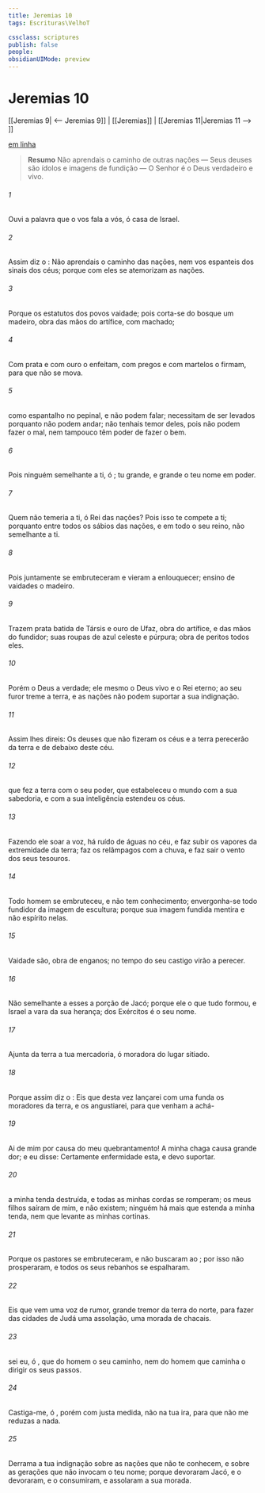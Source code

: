 ```yaml
---
title: Jeremias 10
tags: Escrituras\VelhoT

cssclass: scriptures
publish: false
people:
obsidianUIMode: preview
---
```


# Jeremias 10
[[Jeremias 9| <-- Jeremias 9]] | [[Jeremias]] | [[Jeremias 11|Jeremias 11 --> ]]

[em linha](https://churchofjesuschrist.org/study/scriptures/ot/jer/10?lang=por)

> __Resumo__
Não aprendais o caminho de outras nações — Seus deuses são ídolos e imagens de fundição — O Senhor é o Deus verdadeiro e vivo.

###### 1 
Ouvi a palavra que o  vos fala a vós, ó casa de Israel.

###### 2 
Assim diz o : Não aprendais o caminho das nações, nem vos espanteis dos sinais dos céus; porque com eles se atemorizam as nações.

###### 3 
Porque os estatutos dos povos  vaidade; pois corta-se do bosque um madeiro, obra das mãos do artífice, com machado;

###### 4 
Com prata e com ouro o enfeitam, com pregos e com martelos o firmam, para que não se mova.

###### 5 
 como espantalho no pepinal, e não podem falar; necessitam de ser levados  porquanto não podem andar; não tenhais temor deles, pois não podem fazer o mal, nem tampouco têm poder de fazer o bem.

###### 6 
Pois ninguém  semelhante a ti, ó ; tu  grande, e grande o teu nome em poder.

###### 7 
Quem não temeria a ti, ó Rei das nações? Pois isso te compete a ti; porquanto entre todos os sábios das nações, e em todo o seu reino, não  semelhante a ti.

###### 8 
Pois juntamente  se embruteceram e vieram a enlouquecer; ensino de vaidades  o madeiro.

###### 9 
Trazem prata batida de Társis e ouro de Ufaz,  obra do artífice, e das mãos do fundidor;  suas roupas de azul celeste e púrpura; obra de peritos  todos eles.

###### 10 
Porém o  Deus  a verdade; ele mesmo  o Deus vivo e o Rei eterno; ao seu furor treme a terra, e as nações não podem suportar a sua indignação.

###### 11 
Assim lhes direis: Os deuses que não fizeram os céus e a terra perecerão da terra e de debaixo deste céu.

###### 12 
 que fez a terra com o seu poder, que estabeleceu o mundo com a sua sabedoria, e com a sua inteligência estendeu os céus.

###### 13 
Fazendo ele soar a  voz,  há ruído de águas no céu, e faz subir os vapores da extremidade da terra; faz os relâmpagos  com a chuva, e faz sair o vento dos seus tesouros.

###### 14 
Todo homem se embruteceu, e não tem conhecimento; envergonha-se todo fundidor da imagem de escultura; porque sua imagem fundida mentira  e não  espírito nelas.

###### 15 
Vaidade são, obra de enganos; no tempo do seu castigo virão a perecer.

###### 16 
Não  semelhante a esses a porção de Jacó; porque ele  o que tudo formou, e Israel  a vara da sua herança;  dos Exércitos é o seu nome.

###### 17 
Ajunta da terra a tua mercadoria, ó moradora do lugar sitiado.

###### 18 
Porque assim diz o : Eis que desta vez lançarei  com uma funda os moradores da terra, e os angustiarei, para que venham a achá-

###### 19 
Ai de mim por causa do meu quebrantamento! A minha chaga  causa grande dor; e eu disse: Certamente enfermidade  esta, e devo suportar.

###### 20 
 a minha tenda  destruída, e todas as minhas cordas se romperam; os meus filhos saíram de mim, e  não existem; ninguém há mais que estenda a minha tenda, nem que levante as minhas cortinas.

###### 21 
Porque os pastores se embruteceram, e não buscaram ao ; por isso não prosperaram, e todos os seus rebanhos se espalharam.

###### 22 
Eis que vem uma voz de rumor, grande tremor da terra do norte, para fazer das cidades de Judá uma assolação, uma morada de chacais.

###### 23 
 sei eu, ó , que  do homem o seu caminho, nem do homem que caminha o dirigir os seus passos.

###### 24 
Castiga-me, ó , porém com justa medida, não na tua ira, para que não me reduzas a nada.

###### 25 
Derrama a tua indignação sobre as nações que não te conhecem, e sobre as gerações que não invocam o teu nome; porque devoraram Jacó, e o devoraram, e o consumiram, e assolaram a sua morada.

